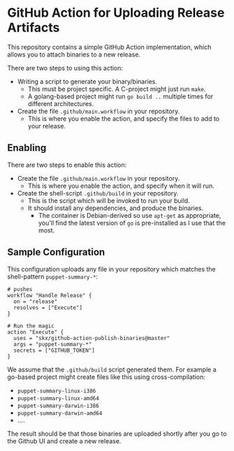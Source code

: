 # GitHub Action for Uploading Release Artifacts

This repository contains a simple GitHub Action implementation, which allows you to attach binaries to a new release.

There are two steps to using this action:

* Writing a script to generate your binary/binaries.
  * This must be project specific.  A C-project might just run `make`.
  * A golang-based project might run `go build ..` multiple times for different architectures.
* Create the file `.github/main.workflow` in your repository.
  * This is where you enable the action, and specify the files to add to your release.


## Enabling

There are two steps to enable this action:

* Create the file `.github/main.workflow` in your repository.
  * This is where you enable the action, and specify when it will run.
* Create the shell-script `.github/build` in your repository.
  * This is the script which will be invoked to run your build.
  * It should install any dependencies, and produce the binaries.
    * The container is Debian-derived so use `apt-get` as appropriate, you'll find the latest version of `go` is pre-installed as I use that the most.


## Sample Configuration

This configuration uploads any file in your repository which matches the
shell-pattern `puppet-summary-*`:

```
# pushes
workflow "Handle Release" {
  on = "release"
  resolves = ["Execute"]
}

# Run the magic
action "Execute" {
  uses = "skx/github-action-publish-binaries@master"
  args = "puppet-summary-*"
  secrets = ["GITHUB_TOKEN"]
}
```

We assume that the `.github/build` script generated them.  For example a
go-based project might create files like this using cross-compilation:

* `puppet-summary-linux-i386`
* `puppet-summary-linux-amd64`
* `puppet-summary-darwin-i386`
* `puppet-summary-darwin-amd64`
* ....

The result should be that those binaries are uploaded shortly after you go to
the Github UI and create a new release.
